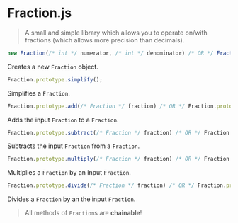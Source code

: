 # Fraction.js
> A small and simple library which allows you to operate on/with fractions (which allows more precision than decimals).


```js
new Fraction(/* int */ numerator, /* int */ denominator) /* OR */ Fraction(int numerator, int denominator);
```
Creates a new `Fraction` object.


```js
Fraction.prototype.simplify();
```
Simplifies a `Fraction`.


```js
Fraction.prototype.add(/* Fraction */ fraction) /* OR */ Fraction.prototype.add(/* int */ numerator, /* int */ denominator);
```
Adds the input `Fraction` to a `Fraction`.


```js
Fraction.prototype.subtract(/* Fraction */ fraction) /* OR */ Fraction.prototype.subtract(/* int */ numerator, /* int */ denominator);
```
Subtracts the input `Fraction` from a `Fraction`.


```js
Fraction.prototype.multiply(/* Fraction */ fraction) /* OR */ Fraction.prototype.multiply(/* int */ numerator, /* int */ denominator);
```
Multiplies a `Fraction` by an input `Fraction`.


```js
Fraction.prototype.divide(/* Fraction */ fraction) /* OR */ Fraction.prototype.divide(/* int */ numerator, /* int */ denominator);
```
Divides a `Fraction` by an the input `Fraction`.

> All methods of `Fraction`s are **chainable**!
